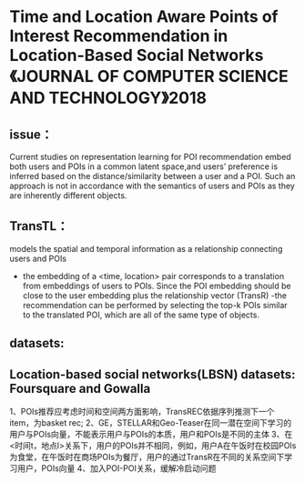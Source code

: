 Time and Location Aware Points of Interest Recommendation in Location-Based Social Networks 
《JOURNAL OF COMPUTER SCIENCE AND TECHNOLOGY》2018
====
issue：
----
Current studies on representation learning for POI recommendation embed both users and POIs in a common latent space,and users’ preference is inferred based on the distance/similarity between a user and a POI. Such an approach is not in accordance with the semantics of users and POIs as they are inherently different objects.

TransTL：
-----
models the spatial and temporal information as a relationship connecting users and POIs
- the embedding of a <time, location> pair corresponds to a translation from embeddings of users to POIs. Since the POI embedding should
be close to the user embedding plus the relationship vector (TransR)
-the recommendation can be performed by selecting the top-k POIs similar to the translated POI, which are all of the same type of objects.

datasets:
------
Location-based social networks(LBSN) datasets: Foursquare and Gowalla
----

1、POIs推荐应考虑时间和空间两方面影响，TransREC依据序列推测下一个item，为basket rec;
2、GE，STELLAR和Geo-Teaser在同一潜在空间下学习的用户与POIs向量，不能表示用户与POIs的本质，用户和POIs是不同的主体
3、在<时间t，地点l>关系下，用户的POIs并不相同，例如，用户A在午饭时在校园POIs为食堂，在午饭时在商场POIs为餐厅，用户的通过TransR在不同的关系空间下学习用户，POIs向量
4、加入POI-POI关系，缓解冷启动问题
